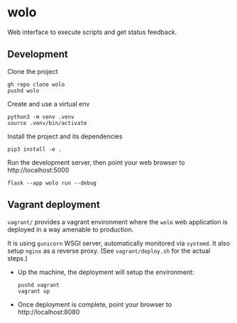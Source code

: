 # wolo
Web interface to execute scripts and get status feedback.

## Development

Clone the project

    gh repo clone wolo
    pushd wolo

Create and use a virtual env

    python3 -m venv .venv
    source .venv/bin/activate

Install the project and its dependencies

    pip3 install -e .

Run the development server, then point your web browser to http://localhost:5000

    flask --app wolo run --debug

## Vagrant deployment

`vagrant/` provides a vagrant environment where the `wolo` web application is deployed
in a way amenable to production.

It is using `gunicorn` WSGI server, automatically monitored via `systemd`.
It also setup `nginx` as a reverse proxy.
(See `vagrant/deploy.sh` for the actual steps.)

* Up the machine, the deployment will setup the environment:

      pushd vagrant
      vagrant up

* Once deployment is complete, point your browser to http://localhost:8080
